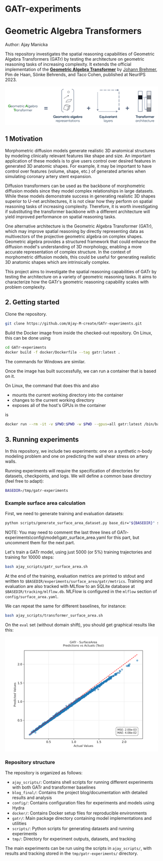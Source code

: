 # GATr-experiments

# Geometric Algebra Transformers

Author: Ajay Manicka

This repository investigates the spatial reasoning capabilities of Geometric Algebra Transformers (GATr) by testing the architecture on geometric reasoning tasks of increasing complexity. It extends the official implementation of the [**Geometric Algebra Transformer**](https://github.com/Qualcomm-AI-research/geometric-algebra-transformer/tree/main) by [Johann Brehmer](mailto:jbrehmer@qti.qualcomm.com), Pim de Haan, Sönke Behrends, and Taco Cohen, published at NeurIPS 2023.

![GATr = geometric algebra representations + equivariant layers + Transformer architecture](img/gatr.png)

## 1 Motivation

Morphometric diffusion models generate realistic 3D anatomical structures by modeling clinically relevant features like shape and size. An important application of these models is to give users control over desired features in generated 3D anatomic shapes. For example, it may be important to have control over features (volume, shape, etc.) of generated arteries when simulating coronary artery stent expansion.

Diffusion transformers can be used as the backbone of morphometric diffusion models since they model complex relationships in large datasets. While these models demonstrate success in generating realistic 3D shapes superior to U-net architectures, it is not clear how they perform on spatial reasoning tasks of increasing complexity. Therefore, it is worth investigating if substituting the transformer backbone with a different architecture will yield improved performance on spatial reasoning tasks.

One alternative architecture is the Geometric Algebra Transformer (GATr), which may improve spatial reasoning by directly representing data as multivectors of the projective geometric algebra on complex shapes. Geometric algebra provides a structured framework that could enhance the diffusion model's understanding of 3D morphology, enabling a more accurate representation of complex structure. In the context of morphometric diffusion models, this could be useful for generating realistic 3D anatomic shapes which are intrinsically complex.

This project aims to investigate the spatial reasoning capabilities of GATr by testing the architecture on a variety of geometric reasoning tasks. It aims to characterize how the GATr's geometric reasoning capability scales with problem complexity.


## 2. Getting started

Clone the repository.

```bash
git clone https://github.com/Ajay-M-create/GATr-experiments.git
```

Build the Docker image from inside the checked-out repository. On Linux, this can be done using

```bash
cd GATr-experiments
docker build -f docker/Dockerfile --tag gatr:latest .
```

The commands for Windows are similar.

Once the image has built successfully, we can run a container that is based on it.

On Linux, the command that does this and also

- mounts the current working directory into the container
- changes to the current working directory
- exposes all of the host's GPUs in the container

is

```bash
docker run --rm -it -v $PWD:$PWD -w $PWD --gpus=all gatr:latest /bin/bash
```

## 3. Running experiments

In this repository, we include two experiments: one on a synthetic n-body modeling problem and one
on predicting the wall shear stress on artery walls.

Running experiments will require the specification of directories for datasets, checkpoints, and
logs. We will define a common base directory (feel free to adapt):

```bash
BASEDIR=/tmp/gatr-experiments
```

### Example surface area calculation

First, we need to generate training and evaluation datasets:

```bash
python scripts/generate_surface_area_dataset.py base_dir="${BASEDIR}" seed=42
```

NOTE: You may need to comment the last three lines of GATr-experiments\config\model\gatr_surface_area.yaml for this part, but uncomment them for the next part.

Let's train a GATr model, using just 5000 (or 5%) training trajectories and training for 10000 steps:

```bash
bash ajay_scripts/gatr_surface_area.sh
```

At the end of the training, evaluation metrics are printed to stdout
and written to `$BASEDIR/experiments/surface_area/gatr/metrics`. Training and evaluation are also
tracked with MLflow to an SQLite database at `$BASEDIR/tracking/mlflow.db`.
MLFlow is configured in the `mlflow` section of `config/surface_area.yaml`.

We can repeat the same for different baselines, for instance:

```bash
bash ajay_scripts/transformer_surface_area.sh
```

On the `eval` set (without domain shift), you should get graphical results like this:

![alt text](tmp/gatr-experiments/experiments/surface_area/gatr_surface_area/metrics/predictions_vs_actuals_test.png)
### Repository structure

The repository is organized as follows:

- `ajay_scripts/`: Contains shell scripts for running different experiments with both GATr and transformer baselines
- `blog_final/`: Contains the project blog/documentation with detailed results and analysis
- `config/`: Contains configuration files for experiments and models using Hydra
- `docker/`: Contains Docker setup files for reproducible environments
- `gatr/`: Main package directory containing model implementations and utilities
- `scripts/`: Python scripts for generating datasets and running experiments
- `tmp/`: Directory for experiment outputs, datasets, and tracking

The main experiments can be run using the scripts in `ajay_scripts/`, with results and tracking stored in the `tmp/gatr-experiments/` directory.
